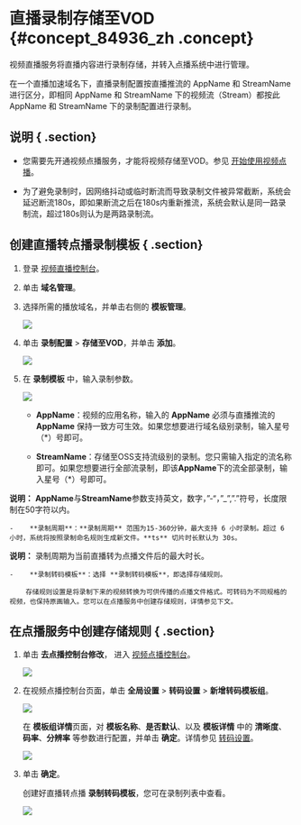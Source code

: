 # 直播录制存储至VOD {#concept_84936_zh .concept}

视频直播服务将直播内容进行录制存储，并转入点播系统中进行管理。

在一个直播加速域名下，直播录制配置按直播推流的 AppName 和 StreamName 进行区分，即相同 AppName 和 StreamName 下的视频流（Stream）都按此 AppName 和 StreamName 下的录制配置进行录制。

## 说明 { .section}

-   您需要先开通视频点播服务，才能将视频存储至VOD。参见 [开始使用视频点播]()。

-   为了避免录制时，因网络抖动或临时断流而导致录制文件被异常截断，系统会延迟断流180s，即如果断流之后在180s内重新推流，系统会默认是同一路录制流，超过180s则认为是两路录制流。


## 创建直播转点播录制模板 { .section}

1.  登录 [视频直播控制台](https://live.console.aliyun.com/?spm=5176.2020520001.1001.113.O9moDX#/live/domains)。

2.  单击 **域名管理**。

3.  选择所需的播放域名，并单击右侧的 **模板管理**。

    ![](http://docs-aliyun.cn-hangzhou.oss.aliyun-inc.com/assets/pic/84936/cn_zh/1532768517163/%E5%8D%95%E5%87%BB%20%E5%9F%9F%E5%90%8D%E7%AE%A1%E7%90%86-%E6%A8%A1%E6%9D%BF%E9%85%8D%E7%BD%AE.png)

4.  单击 **录制配置** \> **存储至VOD**，并单击 **添加**。

    ![](http://docs-aliyun.cn-hangzhou.oss.aliyun-inc.com/assets/pic/84936/cn_zh/1531721018078/%E7%9B%B4%E6%92%AD%E5%AD%98%E5%82%A8%E8%87%B3VOD%EF%BC%8C%E5%8D%95%E5%87%BB%E6%B7%BB%E5%8A%A0.png)

5.  在 **录制模板** 中，输入录制参数。

    ![](http://docs-aliyun.cn-hangzhou.oss.aliyun-inc.com/assets/pic/84936/cn_zh/1535116011546/%E7%82%B9%E6%92%AD%E5%BD%95%E5%88%B6%E6%A8%A1%E6%9D%BF.png)

    -    **AppName**：视频的应用名称，输入的 **AppName** 必须与直播推流的 **AppName** 保持一致方可生效。如果您想要进行域名级别录制，输入星号（\*）号即可。

    -    **StreamName**：存储至OSS支持流级别的录制。您只需输入指定的流名称即可。如果您想要进行全部流录制，即该**AppName**下的流全部录制，输入星号（\*）号即可。

**说明：** **AppName**与**StreamName**参数支持英文，数字，”-“，”\_”,”.”符号，长度限制在50字符以内。

    -    **录制周期**：**录制周期** 范围为15-360分钟，最大支持 6 小时录制。超过 6 小时，系统将按照录制命名规则生成新文件。**ts** 切片时长默认为 30s。

**说明：** 录制周期为当前直播转为点播文件后的最大时长。

    -    **录制转码模板**：选择 **录制转码模板**，即选择存储规则。

        存储规则设置是将录制下来的视频转换为可供传播的点播文件格式。可转码为不同规格的视频，也保持原画输入。您可以在点播服务中创建存储规则，详情参见下文。


## 在点播服务中创建存储规则 { .section}

1.  单击 **去点播控制台修改**， 进入 [视频点播控制台](https://vod.console.aliyun.com/?spm=5176.2020520107.0.0.780f53b3Fcustk#/vod/index)。

    ![](http://docs-aliyun.cn-hangzhou.oss.aliyun-inc.com/assets/pic/84936/cn_zh/1535116172597/%E7%82%B9%E6%92%AD%E5%BD%95%E5%88%B6%E6%A8%A1%E6%9D%BF.png)

2.  在视频点播控制台页面，单击 **全局设置** \> **转码设置** \> **新增转码模板组**。

    ![](http://docs-aliyun.cn-hangzhou.oss.aliyun-inc.com/assets/pic/64251/cn_zh/1515747916552/%E7%9B%B4%E6%92%AD%E8%BD%AC%E7%82%B9%E6%92%AD-%E9%80%9A%E7%94%A8%E6%A8%A1%E6%9D%BF%E5%9C%A8%E7%82%B9%E6%92%AD%E6%8E%A7%E5%88%B6%E5%8F%B0%E5%88%9B%E5%BB%BA.png)

    在 **模板组详情**页面，对 **模板名称**、**是否默认**、以及 **模板详情** 中的 **清晰度**、**码率**、**分辨率** 等参数进行配置，并单击 **确定**。详情参见 [转码设置]()。

    ![](http://docs-aliyun.cn-hangzhou.oss.aliyun-inc.com/assets/pic/64251/cn_zh/1515748231627/%E7%9B%B4%E6%92%AD%E8%BD%AC%E7%82%B9%E6%92%AD%E6%A8%A1%E6%9D%BF%E8%AF%A6%E6%83%85%E8%AE%BE%E7%BD%AE.png)

3.  单击 **确定**。

    创建好直播转点播 **录制转码模板**，您可在录制列表中查看。

    ![](http://docs-aliyun.cn-hangzhou.oss.aliyun-inc.com/assets/pic/84936/cn_zh/1535116356577/%E5%BD%95%E5%88%B6vod.png)


